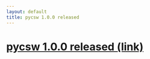 ```yaml
---
layout: default
title: pycsw 1.0.0 released
---
```


# [pycsw 1.0.0 released (link)](http://lists.osgeo.org/pipermail/pycsw-devel/2011-June/000046.html)

